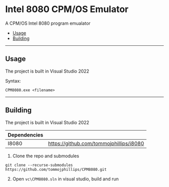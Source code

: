# Intel 8080 CPM/OS Emulator

A CPM/OS Intel 8080 program emualator  

 - [Usage](#usage)
 - [Building](#building)

---

## Usage

 The project is built in Visual Studio 2022

Syntax:
 ```
 CPM8080.exe <filename>
 ```

---

## Building

The project is built in Visual Studio 2022
 
| Dependencies   |                                                                |
| -------------- | -------------------------------------------------------------- |
| I8080          | https://github.com/tommojphillips/i8080                        |

 1. Clone the repo and submodules

```
git clone --recurse-submodules https://github.com/tommojphillips/CPM8080.git
```

 2. Open `vc\CPM8080.sln`  in visual studio, build and run
